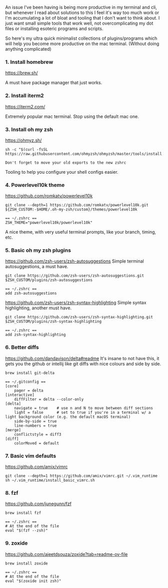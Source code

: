 An issue I've been having is being more productive in my terminal and cli, but whenever I read about solutions to this I feel it's way too much work or I'm accumulating a lot of bloat and tooling that I don't want to think about. I just want small simple tools that work well, not overcomplicating my dot files or installing esoteric programs and scripts.

So here's my ultra quick minimalist collections of plugins/programs which will help you become more productive on the mac terminal. (Without doing anything complicated)
### 1. Install homebrew
https://brew.sh/

A must have package manager that just works.
### 2. Install iterm2
https://iterm2.com/

Extremely popular mac terminal. Stop using the default mac one.
### 3. Install oh my zsh
https://ohmyz.sh/
```
sh -c "$(curl -fsSL https://raw.githubusercontent.com/ohmyzsh/ohmyzsh/master/tools/install.sh)"

Don't forget to move your old exports to the new zshrc
```

Tooling to help you configure your shell configs easier.
### 4. Powerlevel10k theme
https://github.com/romkatv/powerlevel10k 
```
git clone --depth=1 https://github.com/romkatv/powerlevel10k.git ${ZSH_CUSTOM:-$HOME/.oh-my-zsh/custom}/themes/powerlevel10k

== ~/.zshrc ==
ZSH_THEME="powerlevel10k/powerlevel10k"
```

A nice theme, with very useful terminal prompts, like your branch, timing, etc.
### 5. Basic oh my zsh plugins
https://github.com/zsh-users/zsh-autosuggestions
Simple terminal autosuggestions, a must have.
```
git clone https://github.com/zsh-users/zsh-autosuggestions.git $ZSH_CUSTOM/plugins/zsh-autosuggestions

== ~/.zshrc ==
add zsh-autosuggestions
```

https://github.com/zsh-users/zsh-syntax-highlighting
Simple syntax highlighting, another must have.
```
git clone https://github.com/zsh-users/zsh-syntax-highlighting.git $ZSH_CUSTOM/plugins/zsh-syntax-highlighting

== ~/.zshrc ==
add zsh-syntax-highlighting
```
### 6. Better diffs
https://github.com/dandavison/delta#readme
It's insane to not have this, it gets you the github or intellij like git diffs with nice colours and side by side.
```
brew install git-delta

== ~/.gitconfig ==
[core]
    pager = delta
[interactive]
    diffFilter = delta --color-only
[delta]
    navigate = true    # use n and N to move between diff sections
    light = false      # set to true if you're in a terminal w/ a light background color (e.g. the default macOS terminal)
    side-by-side = true
    line-numbers = true
[merge]
    conflictstyle = diff3
[diff]
    colorMoved = default
```
### 7. Basic vim defaults
https://github.com/amix/vimrc
```
git clone --depth=1 https://github.com/amix/vimrc.git ~/.vim_runtime
sh ~/.vim_runtime/install_basic_vimrc.sh
```

### 8. fzf
https://github.com/junegunn/fzf

```
brew install fzf

== ~/.zshrc ==
# At the end of the file
eval "$(fzf --zsh)"
```
### 9. zoxide
https://github.com/ajeetdsouza/zoxide?tab=readme-ov-file

```
brew install zoxide

== ~/.zshrc ==
# At the end of the file
eval "$(zoxide init zsh)"
```